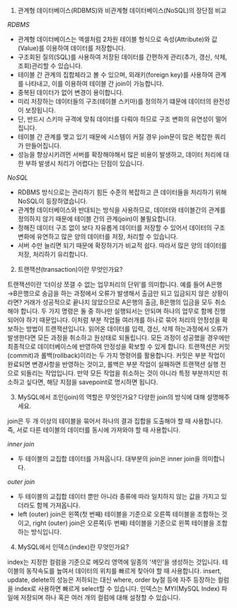 1. 관계형 데이터베이스(RDBMS)와 비관계형 데이터베이스(NoSQL)의 장단점 비교

*RDBMS*
- 관계형 데이터베이스는 엑셀처럼 2차원 테이블 형식으로 속성(Attribute)와 값(Value)를 이용하여 데이터를 저장합니다.
- 구조회된 질의(SQL)를 사용하여 저장된 데이터를 간편하게 관리(추가, 갱신, 삭제, 조회)관리할 수 있습니다.
- 테이블 간 관계의 집합체라고 볼 수 있으며, 외래키(foreign key)를 사용하여 관계를 나타내고, 이를 이용하여 테이블 간 join이 가능합니다.
- 중복된 데이터가 없어 변경이 용이합니다.
- 미리 저장하는 데이터들의 구조(테이블 스키마)를 정의하기 떄문에 데이터의 완전성이 보장됩니다.
- 단, 반드시 스키마 규격에 맞춰 데이터를 다뤄야 하므로 구조 변화의 유연성이 떨어집니다.
- 테이블 간 관계를 맺고 있기 때문에 시스템이 커질 경우 join문이 많은 복잡한 쿼리가 만들어집니다.
- 성능을 향상시키려먼 서버를 확장해야해서 많은 비용이 발생하고, 데이터 처리에 대한 부하 발생시 처리가 어렵다는 단점이 있습니다.

*NoSQL*
- RDBMS 방식으로는 관리하기 힘든 수준의 복잡하고 큰 데이터들을 처리하기 위해 NoSQL이 등장하였습니다.
- 관계형 데이터베이스와 반대되는 방식을 사용하므로, 데이터와 테이블간의 관계를 정의하지 않기 때문에 테이블 간의 관계(join)이 불필요합니다.
- 정해진 데이터 구조 없이 보다 자유롭게 데이터를 저장할 수 있어서 데이터의 구조변화에 유연하고 많은 양의 데이터를 저장, 처리할 수 있습니다.
- 서버 수만 늘리면 되기 때문에 확장하기가 비교적 쉽다. 따라서 많은 양의 데이터를 저장, 처리하기 유리합니다.


2. 트랜잭션(transaction)이란 무엇인가요?

 트랜잭션이란 ‘더이상 쪼갤 수 없는 업무처리의 단위’를 의미합니다. 예를 들어 A은행→B은행으로 송금을 하는 과정에서 오류가 발생해서 출금만 되고 입금되지 않은 상황이라면? 거래가 성공적으로 끝나지 않았으므로 A은행의 출금, B은행의 입금을 모두 취소해야 합니다. 두 가지 명령은 둘 중 하나만 실행되서는 안되며 하나의 업무로 함께 진행되어야 하기 때문입니다.
 이처럼 부분 작업들 여러개를 하나로 묶어 처리의 안정성을 확보하는 방법이 트랜잭션입니다. 읽어온 데이터를 입력, 갱신, 삭제 하는과정에서 오류가 발생한다면 모든 과정을 취소하고 원상태로 되돌립니다. 모든 과정이 성공했을 경우에만 최종적으로 데이터베이스에 반영하여 안정성을 확보할 수 있게 합니다.
 트랜잭션은 커밋(commit)과 롤백(rollback)이라는 두 가지 명령어를 활용합니다. 커밋은 부분 작업이 완료되면 변경사항을 반영하는 것이고, 롤백은 부분 작업이 실패하면 트랜잭션 실행 전으로 되돌리는 작업입니다. 만약 모든 작업을 취소하는 것이 아니라 특정 부분까지만 취소하고 싶다면, 해당 지점을 savepoint로 명시하면 됩니다.


3. MySQL에서 조인(join)의 역할은 무엇인가요? 다양한 join의 방식에 대해 설명해주세요.

join은 두 개 이상의 테이블을 묶어서 하나의 결과 집합을 도출해야 할 때 사용합니다. 즉, 서로 다른 테이블의 데이터를 동시에 가져와야 할 때 사용합니다.

*inner join*
- 두 테이블의 교집합 데이터를 가져옵니다. 대부분의 join은 inner join을 의미합니다.

*outer join*
- 두 테이블의 교집합 데이터 뿐만 아니라 종류에 따라 일치하지 않는 값을 가지고 있더라도 함께 가져옵니다.
- left (outer) join은 왼쪽(첫 번째) 테이블을 기준으로 오른쪽 테이블을 조합하는 것이고, right (outer) join은 오른쪽(두 번째) 테이블을 기준으로 왼쪽 테이블을 조합하는 방식입니다.


4. MySQL에서 인덱스(index)란 무엇인가요?

 index는 지정한 컬럼을 기준으로 메모리 영역에 일종의 ‘색인’을 생성하는 것입니다. 테이블의 동작속도를 높여서 데이터의 위치를 빠르게 찾아야 할 때 사용합니다. insert, update, delete의 성능은 저하되는 대신 where, order by절 등에 자주 등장하는 컬럼을 index로 사용하면 빠르게 select할 수 있습니다. 인덱스는 MYI(MySQL Index) 파일에 저장되며 하나 혹은 여러 개의 컬럼에 대해 설정할 수 있습니다.
